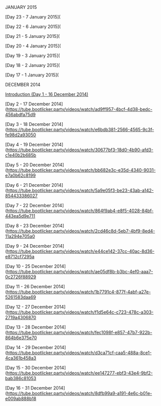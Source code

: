 JANUARY 2015



[Day 23 - 7 January 2015](

[Day 22 - 6 January 2015](

[Day 21 - 5 January 2015](

[Day 20 - 4 January 2015](

[Day 19 - 3 January 2015](

[Day 18 - 2 January 2015](

[Day 17 - 1 January 2015](

DECEMBER 2014

[Introduction (Day 1 - 16 December 2014)](https://tube.bootlicker.party/videos/watch/66bf6953-bb63-4a70-86ed-cc5353d1e8e4)

[Day 2 - 17 December 2014](https://tube.bootlicker.party/videos/watch/ad9ff957-4bcf-4d38-bedc-456abdfa75d9

[Day 3 - 18 December 2014](https://tube.bootlicker.party/videos/watch/e6bdb381-2566-4565-9c3f-fe98d2a93050

[Day 4 - 19 December 2014](https://tube.bootlicker.party/videos/watch/30677bf3-18d0-4b90-afd3-c1e40b2b685b

[Day 5 - 20 December 2014](https://tube.bootlicker.party/videos/watch/bb682e3c-e35d-4340-9031-e7a0b62c8199

[Day 6 - 21 December 2014](https://tube.bootlicker.party/videos/watch/5a9e05f3-be23-43ab-a142-854433386027

[Day 7 - 22 December 2014](https://tube.bootlicker.party/videos/watch/864f9ab4-e8f5-4028-84bf-443ea5d9e711

[Day 8 - 23 December 2014](https://tube.bootlicker.party/videos/watch/2cd46c8d-5eb7-4bf9-8ed4-11a294e705a0

[Day 9 - 24 December 2014](https://tube.bootlicker.party/videos/watch/e44ce142-37cc-40ac-8d36-e8712cf7295a

[Day 10 - 25 December 2014](https://tube.bootlicker.party/videos/watch/ae05df8b-b3bc-4ef0-aaa7-0c2726f88929

[Day 11 - 26 December 2014](https://tube.bootlicker.party/videos/watch/1b7791c4-877f-4abf-a27e-5261583daa69

[Day 12 - 27 December 2014](https://tube.bootlicker.party/videos/watch/f1d5e64c-c723-478c-a303-2719a4306870

[Day 13 - 28 December 2014](https://tube.bootlicker.party/videos/watch/fec1098f-e857-47b7-922b-864b6e375e70

[Day 14 - 29 December 2014](https://tube.bootlicker.party/videos/watch/d3ca71cf-caa5-488a-8ce1-4ca361b458a3

[Day 15 - 30 December 2014](https://tube.bootlicker.party/videos/watch/ee147277-ebf3-43e4-9bf2-bab386c81053

[Day 16 - 31 December 2014](https://tube.bootlicker.party/videos/watch/8dfb99a9-a191-4e6c-b01e-e009ab888b18